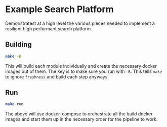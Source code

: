 # Example Search Platform

Demonstratest at a high level the various pieces needed to implement a resilient high performant search platform.

## Building

```bash
make -B
```

This will build each module individually and create the necessary docker images out of them.  The key is to make sure you run with `-B`.  This tells `make` to ignore `freshness` and build each step anyways.

## Run

```bash
make run
```

The above will use docker-compose to orchestrate all the build docker images and start them up in the necessary order for the pipeline to work.
